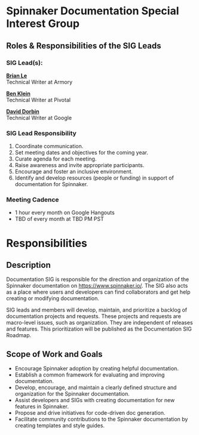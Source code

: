 # Spinnaker Documentation Special Interest Group

## Roles & Responsibilities of the SIG Leads

### SIG Lead(s):

**[Brian Le](https://github.com/brian-armory)**  
Technical Writer at Armory

**[Ben Klein](https://github.com/fifthposition)**  
Technical Writer at Pivotal

**[David Dorbin](https://github.com/dorbin)**  
Technical Writer at Google

### SIG Lead Responsibility

1. Coordinate communication.
2. Set meeting dates and objectives for the coming year.
3. Curate agenda for each meeting.
4. Raise awareness and invite appropriate participants.
5. Encourage and foster an inclusive environment.
6. Identify and develop resources (people or funding) in support of documentation for Spinnaker.


### Meeting Cadence
 - 1 hour every month on Google Hangouts
 - TBD of every month at TBD PM PST

# Responsibilities

## Description

Documentation SIG is responsible for the direction and organization of the Spinnaker documentation on https://www.spinnaker.io/. The SIG also acts as a place where users and developers can find collaborators and get help creating or modifying documentation.

SIG leads and members will develop, maintain, and prioritize a backlog of documentation projects and requests. These projects and requests are macro-level issues, such as organization. They are independent of releases and features.  This prioritization will be published as the Documentation SIG Roadmap.

## Scope of Work and Goals

* Encourage Spinnaker adoption by creating helpful documentation.
* Establish a common framework for evaluating and improving documentation.
* Develop, encourage, and maintain a clearly defined structure and organization for the Spinnaker documentation.
* Assist developers and SIGs with creating documentation for new features in Spinnaker.
* Propose and drive initiatives for code-driven doc generation.
* Facilitate community contributions to the Spinnaker documentation by creating templates and style guides.
